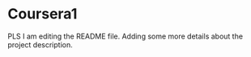 # Coursera1
PLS
I am editing the README file. Adding some more details about the project description.

